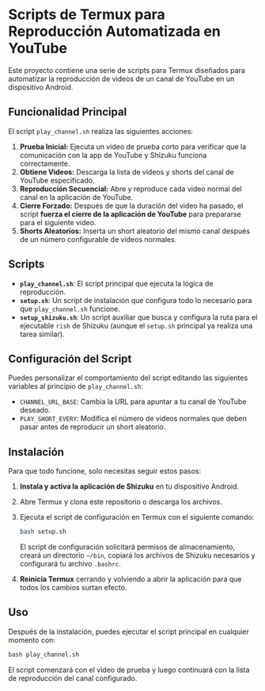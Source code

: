 # Scripts de Termux para Reproducción Automatizada en YouTube

Este proyecto contiene una serie de scripts para Termux diseñados para automatizar la reproducción de videos de un canal de YouTube en un dispositivo Android.

## Funcionalidad Principal

El script `play_channel.sh` realiza las siguientes acciones:

1.  **Prueba Inicial:** Ejecuta un video de prueba corto para verificar que la comunicación con la app de YouTube y Shizuku funciona correctamente.
2.  **Obtiene Videos:** Descarga la lista de videos y shorts del canal de YouTube especificado.
3.  **Reproducción Secuencial:** Abre y reproduce cada video normal del canal en la aplicación de YouTube.
4.  **Cierre Forzado:** Después de que la duración del video ha pasado, el script **fuerza el cierre de la aplicación de YouTube** para prepararse para el siguiente video.
5.  **Shorts Aleatorios:** Inserta un short aleatorio del mismo canal después de un número configurable de videos normales.

## Scripts

-   **`play_channel.sh`**: El script principal que ejecuta la lógica de reproducción.
-   **`setup.sh`**: Un script de instalación que configura todo lo necesario para que `play_channel.sh` funcione.
-   **`setup_shizuku.sh`**: Un script auxiliar que busca y configura la ruta para el ejecutable `rish` de Shizuku (aunque el `setup.sh` principal ya realiza una tarea similar).

## Configuración del Script

Puedes personalizar el comportamiento del script editando las siguientes variables al principio de `play_channel.sh`:

-   `CHANNEL_URL_BASE`: Cambia la URL para apuntar a tu canal de YouTube deseado.
-   `PLAY_SHORT_EVERY`: Modifica el número de videos normales que deben pasar antes de reproducir un short aleatorio.

## Instalación

Para que todo funcione, solo necesitas seguir estos pasos:

1.  **Instala y activa la aplicación de Shizuku** en tu dispositivo Android.
2.  Abre Termux y clona este repositorio o descarga los archivos.
3.  Ejecuta el script de configuración en Termux con el siguiente comando:

    ```bash
    bash setup.sh
    ```

    El script de configuración solicitará permisos de almacenamiento, creará un directorio `~/bin`, copiará los archivos de Shizuku necesarios y configurará tu archivo `.bashrc`.

4.  **Reinicia Termux** cerrando y volviendo a abrir la aplicación para que todos los cambios surtan efecto.

## Uso

Después de la instalación, puedes ejecutar el script principal en cualquier momento con:

```bash
bash play_channel.sh
```

El script comenzará con el video de prueba y luego continuará con la lista de reproducción del canal configurado.
